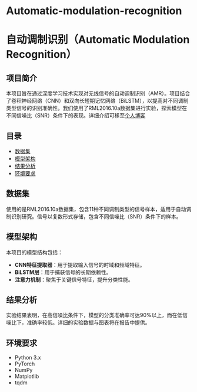 # Automatic-modulation-recognition
# 自动调制识别（Automatic Modulation Recognition）

## 项目简介

本项目旨在通过深度学习技术实现对无线信号的自动调制识别（AMR）。项目结合了卷积神经网络（CNN）和双向长短期记忆网络（BiLSTM），以提高对不同调制类型信号的识别准确性。我们使用了RML2016.10a数据集进行实验，探索模型在不同信噪比（SNR）条件下的表现。详细介绍可移至[个人博客](www.chatlwh.com)

## 目录

- [数据集](#数据集)
- [模型架构](#模型架构)
- [结果分析](#结果分析)
- [环境要求](#环境要求)

## 数据集

使用的是RML2016.10a数据集，包含11种不同调制类型的信号样本，适用于自动调制识别研究。信号以复数形式存储，包含不同信噪比（SNR）条件下的样本。

## 模型架构

本项目的模型结构包括：
- **CNN特征提取器**：用于提取输入信号的时域和频域特征。
- **BiLSTM层**：用于捕获信号的长期依赖性。
- **注意力机制**：聚焦于关键信号特征，提升分类性能。

## 结果分析

实验结果表明，在高信噪比条件下，模型的分类准确率可达90%以上，而在低信噪比下，准确率较低。详细的实验数据与图表将在报告中提供。

## 环境要求

- Python 3.x
- PyTorch
- NumPy
- Matplotlib
- tqdm
